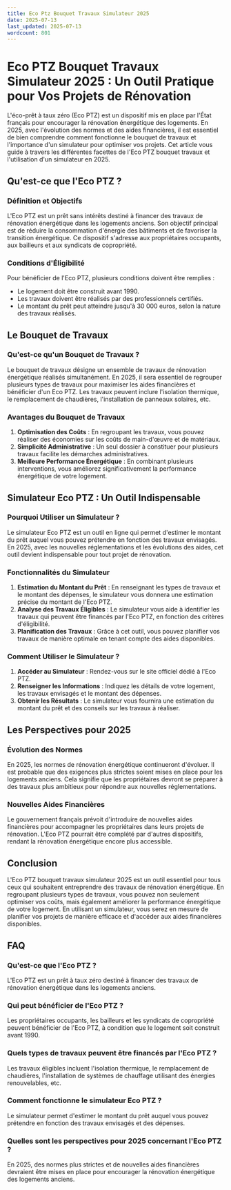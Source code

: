 ```yaml
---
title: Eco Ptz Bouquet Travaux Simulateur 2025
date: 2025-07-13
last_updated: 2025-07-13
wordcount: 801
---
```


# Eco PTZ Bouquet Travaux Simulateur 2025 : Un Outil Pratique pour Vos Projets de Rénovation

L'éco-prêt à taux zéro (Eco PTZ) est un dispositif mis en place par l'État français pour encourager la rénovation énergétique des logements. En 2025, avec l'évolution des normes et des aides financières, il est essentiel de bien comprendre comment fonctionne le bouquet de travaux et l'importance d'un simulateur pour optimiser vos projets. Cet article vous guide à travers les différentes facettes de l'Eco PTZ bouquet travaux et l'utilisation d'un simulateur en 2025.

## Qu'est-ce que l'Eco PTZ ?

### Définition et Objectifs

L'Eco PTZ est un prêt sans intérêts destiné à financer des travaux de rénovation énergétique dans les logements anciens. Son objectif principal est de réduire la consommation d'énergie des bâtiments et de favoriser la transition énergétique. Ce dispositif s'adresse aux propriétaires occupants, aux bailleurs et aux syndicats de copropriété.

### Conditions d'Éligibilité

Pour bénéficier de l'Eco PTZ, plusieurs conditions doivent être remplies :

- Le logement doit être construit avant 1990.
- Les travaux doivent être réalisés par des professionnels certifiés.
- Le montant du prêt peut atteindre jusqu'à 30 000 euros, selon la nature des travaux réalisés.

## Le Bouquet de Travaux

### Qu'est-ce qu'un Bouquet de Travaux ?

Le bouquet de travaux désigne un ensemble de travaux de rénovation énergétique réalisés simultanément. En 2025, il sera essentiel de regrouper plusieurs types de travaux pour maximiser les aides financières et bénéficier d'un Eco PTZ. Les travaux peuvent inclure l'isolation thermique, le remplacement de chaudières, l'installation de panneaux solaires, etc.

### Avantages du Bouquet de Travaux

1. **Optimisation des Coûts** : En regroupant les travaux, vous pouvez réaliser des économies sur les coûts de main-d'œuvre et de matériaux.
2. **Simplicité Administrative** : Un seul dossier à constituer pour plusieurs travaux facilite les démarches administratives.
3. **Meilleure Performance Énergétique** : En combinant plusieurs interventions, vous améliorez significativement la performance énergétique de votre logement.

## Simulateur Eco PTZ : Un Outil Indispensable

### Pourquoi Utiliser un Simulateur ?

Le simulateur Eco PTZ est un outil en ligne qui permet d'estimer le montant du prêt auquel vous pouvez prétendre en fonction des travaux envisagés. En 2025, avec les nouvelles réglementations et les évolutions des aides, cet outil devient indispensable pour tout projet de rénovation.

### Fonctionnalités du Simulateur

1. **Estimation du Montant du Prêt** : En renseignant les types de travaux et le montant des dépenses, le simulateur vous donnera une estimation précise du montant de l'Eco PTZ.
2. **Analyse des Travaux Éligibles** : Le simulateur vous aide à identifier les travaux qui peuvent être financés par l'Eco PTZ, en fonction des critères d'éligibilité.
3. **Planification des Travaux** : Grâce à cet outil, vous pouvez planifier vos travaux de manière optimale en tenant compte des aides disponibles.

### Comment Utiliser le Simulateur ?

1. **Accéder au Simulateur** : Rendez-vous sur le site officiel dédié à l'Eco PTZ.
2. **Renseigner les Informations** : Indiquez les détails de votre logement, les travaux envisagés et le montant des dépenses.
3. **Obtenir les Résultats** : Le simulateur vous fournira une estimation du montant du prêt et des conseils sur les travaux à réaliser.

## Les Perspectives pour 2025

### Évolution des Normes

En 2025, les normes de rénovation énergétique continueront d'évoluer. Il est probable que des exigences plus strictes soient mises en place pour les logements anciens. Cela signifie que les propriétaires devront se préparer à des travaux plus ambitieux pour répondre aux nouvelles réglementations.

### Nouvelles Aides Financières

Le gouvernement français prévoit d'introduire de nouvelles aides financières pour accompagner les propriétaires dans leurs projets de rénovation. L'Eco PTZ pourrait être complété par d'autres dispositifs, rendant la rénovation énergétique encore plus accessible.

## Conclusion

L'Eco PTZ bouquet travaux simulateur 2025 est un outil essentiel pour tous ceux qui souhaitent entreprendre des travaux de rénovation énergétique. En regroupant plusieurs types de travaux, vous pouvez non seulement optimiser vos coûts, mais également améliorer la performance énergétique de votre logement. En utilisant un simulateur, vous serez en mesure de planifier vos projets de manière efficace et d'accéder aux aides financières disponibles.

## FAQ

### Qu'est-ce que l'Eco PTZ ?

L'Eco PTZ est un prêt à taux zéro destiné à financer des travaux de rénovation énergétique dans les logements anciens.

### Qui peut bénéficier de l'Eco PTZ ?

Les propriétaires occupants, les bailleurs et les syndicats de copropriété peuvent bénéficier de l'Eco PTZ, à condition que le logement soit construit avant 1990.

### Quels types de travaux peuvent être financés par l'Eco PTZ ?

Les travaux éligibles incluent l'isolation thermique, le remplacement de chaudières, l'installation de systèmes de chauffage utilisant des énergies renouvelables, etc.

### Comment fonctionne le simulateur Eco PTZ ?

Le simulateur permet d'estimer le montant du prêt auquel vous pouvez prétendre en fonction des travaux envisagés et des dépenses.

### Quelles sont les perspectives pour 2025 concernant l'Eco PTZ ?

En 2025, des normes plus strictes et de nouvelles aides financières devraient être mises en place pour encourager la rénovation énergétique des logements anciens.